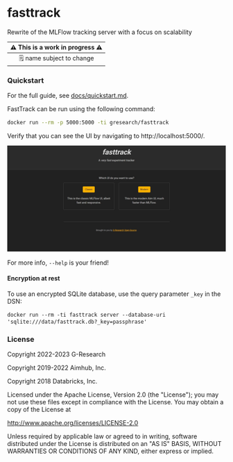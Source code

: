 # fasttrack
Rewrite of the MLFlow tracking server with a focus on scalability

| ⚠️ This is a work in progress ⚠️ |
| :------------------------------: |
| 🗒️ name subject to change |


### Quickstart

For the full guide, see [docs/quickstart.md](docs/quickstart.md).

FastTrack can be run using the following command:

```bash
docker run --rm -p 5000:5000 -ti gresearch/fasttrack
```

Verify that you can see the UI by navigating to http://localhost:5000/.

![FastTrack UI](docs/images/main_ui.jpg)

For more info, `--help` is your friend!

#### Encryption at rest

To use an encrypted SQLite database, use the query parameter `_key` in the DSN:

```
docker run --rm -ti fasttrack server --database-uri 'sqlite:///data/fasttrack.db?_key=passphrase'
```

### License

Copyright 2022-2023 G-Research

Copyright 2019-2022 Aimhub, Inc.

Copyright 2018 Databricks, Inc.

Licensed under the Apache License, Version 2.0 (the "License"); you may not use these files except in compliance with the License.
You may obtain a copy of the License at

http://www.apache.org/licenses/LICENSE-2.0

Unless required by applicable law or agreed to in writing, software
distributed under the License is distributed on an "AS IS" BASIS,
WITHOUT WARRANTIES OR CONDITIONS OF ANY KIND, either express or implied.
